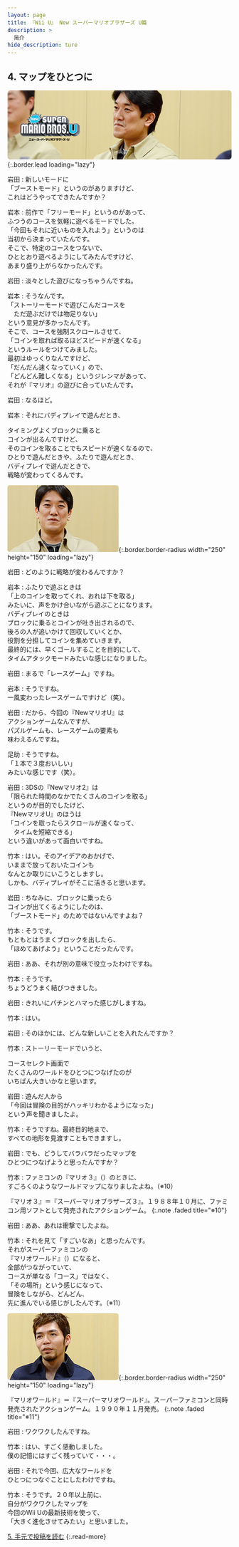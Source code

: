```yaml
---
layout: page
title: 『Wii U』 New スーパーマリオブラザーズ U篇
description: >
  简介
hide_description: ture
---
```


## 4. マップをひとつに

![](/interviews/jp/WiiU/hardware/vol7/img/mainvisual4.jpg){:.border.lead loading="lazy"}



岩田
: 新しいモードに<br>「ブーストモード」というのがありますけど、<br>これはどうやってできたんですか？

岩本
: 前作で「フリーモード」というのがあって、<br>ふつうのコースを気軽に遊べるモードでした。<br>「今回もそれに近いものを入れよう」というのは<br>当初から決まっていたんです。<br>そこで、特定のコースをつないで、<br>ひととおり遊べるようにしてみたんですけど、<br>あまり盛り上がらなかったんです。

岩田
: 淡々とした遊びになっちゃうんですね。

岩本
: そうなんです。<br>「ストーリーモードで遊びこんだコースを<br>　ただ遊ぶだけでは物足りない」<br>という意見が多かったんです。<br>そこで、コースを強制スクロールさせて、<br>「コインを取れば取るほどスピードが速くなる」<br>というルールをつけてみました。<br>最初はゆっくりなんですけど、<br>「だんだん速くなっていく」ので、<br>「どんどん難しくなる」というジレンマがあって、<br>それが『マリオ』の遊びに合っていたんです。

岩田
: なるほど。

岩本
: それにバディプレイで遊んだとき、<br>

タイミングよくブロックに乗ると<br>コインが出るんですけど、<br>そのコインを取ることでもスピードが速くなるので、<br>ひとりで遊んだときや、ふたりで遊んだとき、<br>バディプレイで遊んだときで、<br>戦略が変わってくるんです。

![](/interviews/jp/WiiU/hardware/vol7/img/photo12.jpg){:.border.border-radius width="250" height="150"  loading="lazy"}


岩田
: どのように戦略が変わるんですか？

岩本
: ふたりで遊ぶときは<br>「上のコインを取ってくれ、おれは下を取る」<br>みたいに、声をかけ合いながら遊ぶことになります。<br>バディプレイのときは<br>ブロックに乗るとコインが吐き出されるので、<br>後ろの人が追いかけて回収していくとか、<br>役割を分担してコインを集めていきます。<br>最終的には、早くゴールすることを目的にして、<br>タイムアタックモードみたいな感じになりました。

岩田
: まるで「レースゲーム」ですね。

岩本
: そうですね。<br>一風変わったレースゲームですけど（笑）。

岩田
: だから、今回の『NewマリオU』は<br>アクションゲームなんですが、<br>パズルゲームも、レースゲームの要素も<br>味わえるんですね。

足助
: そうですね。<br>「１本で３度おいしい」<br>みたいな感じです（笑）。

岩田
: 3DSの『Newマリオ2』は<br>「限られた時間のなかでたくさんのコインを取る」<br>というのが目的でしたけど、<br>『NewマリオU』のほうは<br>「コインを取ったらスクロールが速くなって、<br>　タイムを短縮できる」<br>という違いがあって面白いですね。

竹本
: はい。そのアイデアのおかげで、<br>いままで放っておいたコインも<br>なんとか取りにいこうとしますし。<br>しかも、バディプレイがそこに活きると思います。

岩田
: ちなみに、ブロックに乗ったら<br>コインが出てくるようにしたのは、<br>「ブーストモード」のためではないんですよね？

竹本
: そうです。<br>もともとはうまくブロックを出したら、<br>「ほめてあげよう」ということだったんです。

岩田
: ああ、それが別の意味で役立ったわけですね。

竹本
: そうです。<br>ちょうどうまく結びつきました。

岩田
: きれいにパチンとハマった感じがしますね。

竹本
: はい。

岩田
: そのほかには、どんな新しいことを入れたんですか？

竹本
: ストーリーモードでいうと、<br>

コースセレクト画面で<br>たくさんのワールドをひとつにつなげたのが<br>いちばん大きいかなと思います。

岩田
: 遊んだ人から<br>「今回は冒険の目的がハッキリわかるようになった」<br>という声を聞きましたよ。

竹本
: そうですね。最終目的地まで、<br>すべての地形を見渡すこともできますし。

岩田
: でも、どうしてバラバラだったマップを<br>ひとつにつなげようと思ったんですか？

竹本
: ファミコンの『マリオ３』（）のときに、<br>すごろくのようなワールドマップになりましたよね。（※10）


『マリオ３』＝『スーパーマリオブラザーズ３』。１９８８年１０月に、ファミコン用ソフトとして発売されたアクションゲーム。
{:.note .faded title="※10"}

岩田
: ああ、あれは衝撃でしたよね。

竹本
: それを見て「すごいなあ」と思ったんです。<br>それがスーパーファミコンの<br>『マリオワールド』（）になると、<br>全部がつながっていて、<br>コースが単なる「コース」ではなく、<br>「その場所」という感じになって、<br>冒険をしながら、どんどん、<br>先に進んでいる感じがしたんです。（※11）

![](/interviews/jp/WiiU/hardware/vol7/img/photo13.jpg){:.border.border-radius width="250" height="150"  loading="lazy"}



『マリオワールド』＝『スーパーマリオワールド』。スーパーファミコンと同時発売されたアクションゲーム。１９９０年１１月発売。
{:.note .faded title="※11"}

岩田
: ワクワクしたんですね。

竹本
: はい、すごく感動しました。<br>僕の記憶にはすごく残っていて・・・。

岩田
: それで今回、広大なワールドを<br>ひとつにつなぐことにしたわけですね。

竹本
: そうです。２０年以上前に、<br>自分がワクワクしたマップを<br>今回のWii Uの最新技術を使って、<br>「大きく進化させてみたい」と思いました。


[5. 手元で投稿を読む](5.md)
{:.read-more}